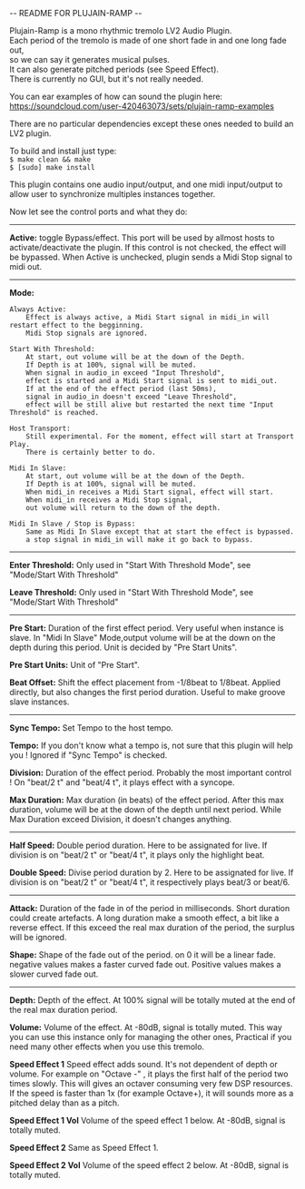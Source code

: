 -- README FOR PLUJAIN-RAMP --

Plujain-Ramp is a mono rhythmic tremolo LV2 Audio Plugin.<br>
Each period of the tremolo is made of one short fade in and one long fade out,<br>
so we can say it generates musical pulses.<br>
It can also generate pitched periods (see Speed Effect).<br>
There is currently no GUI, but it's not really needed.<br>

You can ear examples of how can sound the plugin here:<br>
https://soundcloud.com/user-420463073/sets/plujain-ramp-examples

There are no particular dependencies except these ones needed to build an LV2 plugin.

To build and install just type: <br>
`$ make clean && make` <br>
`$ [sudo] make install`

This plugin contains one audio input/output, and one midi input/output to allow user to synchronize multiples instances together.

Now let see the control ports and what they do:

----------

<strong>Active:</strong>
    toggle Bypass/effect. This port will be used by allmost hosts to activate/deactivate the plugin.
    If this control is not checked, the effect will be bypassed.
    When Active is unchecked, plugin sends a Midi Stop signal to midi out.

    
----------
    
<strong>Mode:</strong>

    Always Active:
        Effect is always active, a Midi Start signal in midi_in will restart effect to the begginning.
        Midi Stop signals are ignored.

    Start With Threshold:
        At start, out volume will be at the down of the Depth.
        If Depth is at 100%, signal will be muted.
        When signal in audio_in exceed "Input Threshold",
        effect is started and a Midi Start signal is sent to midi_out.
        If at the end of the effect period (last 50ms),
        signal in audio_in doesn't exceed "Leave Threshold", 
        effect will be still alive but restarted the next time "Input Threshold" is reached.

    Host Transport:
        Still experimental. For the moment, effect will start at Transport Play.
        There is certainly better to do.
    
    Midi In Slave:
        At start, out volume will be at the down of the Depth. 
        If Depth is at 100%, signal will be muted.
        When midi_in receives a Midi Start signal, effect will start.
        When midi_in receives a Midi Stop signal,
        out volume will return to the down of the depth.

    Midi In Slave / Stop is Bypass:
        Same as Midi In Slave except that at start the effect is bypassed.
        a stop signal in midi_in will make it go back to bypass.


----------        
        
<strong>Enter Threshold:</strong>
    Only used in "Start With Threshold Mode", see "Mode/Start With Threshold"

<strong>Leave Threshold:</strong>
    Only used in "Start With Threshold Mode", see "Mode/Start With Threshold"

----------
    
<strong>Pre Start:</strong>
    Duration of the first effect period. Very useful when instance is slave. 
    In "Midi In Slave" Mode,output volume will be at the down on the depth during this period.
    Unit is decided by "Pre Start Units".

<strong>Pre Start Units:</strong>
    Unit of "Pre Start".

<strong>Beat Offset:</strong>
    Shift the effect placement from -1/8beat to 1/8beat. Applied directly, but also changes the first period duration. Useful to make groove slave instances.

----------
    
<strong>Sync Tempo:</strong>
    Set Tempo to the host tempo.

<strong>Tempo:</strong>
    If you don't know what a tempo is, not sure that this plugin will help you !
    Ignored if "Sync Tempo" is checked.

<strong>Division:</strong>
    Duration of the effect period. Probably the most important control !
    On "beat/2 t" and "beat/4 t", it plays effect with a syncope.
    
<strong>Max Duration:</strong>
    Max duration (in beats) of the effect period.
    After this max duration, volume will be at the down of the depth until next period.
    While Max Duration exceed Division, it doesn't changes anything.
    
----------
    
<strong>Half Speed:</strong>
    Double period duration. Here to be assignated for live.
    If division is on "beat/2 t" or "beat/4 t", it plays only the highlight beat.
    
<strong>Double Speed:</strong>
    Divise period duration by 2. Here to be assignated for live.
    If division is on "beat/2 t" or "beat/4 t", it respectively plays beat/3 or beat/6.
    
----------
    
<strong>Attack:</strong>
    Duration of the fade in of the period in milliseconds.
    Short duration could create artefacts. 
    A long duration make a smooth effect, a bit like a reverse effect.
    If this exceed the real max duration of the period, the surplus will be ignored.
    
<strong>Shape:</strong>
    Shape of the fade out of the period.
    on 0 it will be a linear fade.
    negative values makes a faster curved fade out.
    Positive values makes a slower curved fade out.
    
----------
    
<strong>Depth:</strong>
    Depth of the effect. At 100% signal will be totally muted at the end of the real max duration period.
    
<strong>Volume:</strong>
    Volume of the effect. At -80dB, signal is totally muted. This way you can use this instance only for managing the other ones, Practical if you need many other effects when you use this tremolo.

<strong>Speed Effect 1</strong>
    Speed effect adds sound. It's not dependent of depth or volume.
    For example on "Octave -" , it plays the first half of the period two times slowly.
    This will gives an octaver consuming very few DSP resources.
    If the speed is faster than 1x (for example Octave+), it will sounds more as a pitched delay than as a pitch.

<strong>Speed Effect 1 Vol</strong>
    Volume of the speed effect 1 below. At -80dB, signal is totally muted.
    
<strong>Speed Effect 2</strong>
    Same as Speed Effect 1.
    
<strong>Speed Effect 2 Vol</strong>
    Volume of the speed effect 2 below. At -80dB, signal is totally muted.



